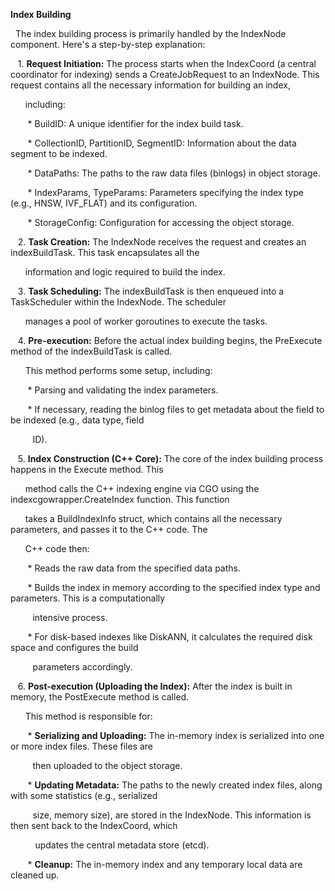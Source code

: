 **Index Building**

  The index building process is primarily handled by the IndexNode component. Here's a step-by-step explanation:

   1. **Request Initiation:** The process starts when the IndexCoord (a central coordinator for indexing) sends a CreateJobRequest to an IndexNode. This request contains all the necessary information for building an index,

      including:

       * BuildID: A unique identifier for the index build task.

       * CollectionID, PartitionID, SegmentID: Information about the data segment to be indexed.

       * DataPaths: The paths to the raw data files (binlogs) in object storage.

       * IndexParams, TypeParams: Parameters specifying the index type (e.g., HNSW, IVF_FLAT) and its configuration.

       * StorageConfig: Configuration for accessing the object storage.


   2. **Task Creation:** The IndexNode receives the request and creates an indexBuildTask. This task encapsulates all the

      information and logic required to build the index.

   3. **Task Scheduling:** The indexBuildTask is then enqueued into a TaskScheduler within the IndexNode. The scheduler

      manages a pool of worker goroutines to execute the tasks.


   4. **Pre-execution:** Before the actual index building begins, the PreExecute method of the indexBuildTask is called.

      This method performs some setup, including:

       * Parsing and validating the index parameters.

       * If necessary, reading the binlog files to get metadata about the field to be indexed (e.g., data type, field

         ID).

   5. **Index Construction (C++ Core):** The core of the index building process happens in the Execute method. This

      method calls the C++ indexing engine via CGO using the indexcgowrapper.CreateIndex function. This function

      takes a BuildIndexInfo struct, which contains all the necessary parameters, and passes it to the C++ code. The

      C++ code then:

       * Reads the raw data from the specified data paths.

       * Builds the index in memory according to the specified index type and parameters. This is a computationally

         intensive process.

       * For disk-based indexes like DiskANN, it calculates the required disk space and configures the build

         parameters accordingly.

   6. **Post-execution (Uploading the Index):** After the index is built in memory, the PostExecute method is called.

      This method is responsible for:

       * **Serializing and Uploading:** The in-memory index is serialized into one or more index files. These files are

         then uploaded to the object storage.

       * **Updating Metadata:** The paths to the newly created index files, along with some statistics (e.g., serialized

         size, memory size), are stored in the IndexNode. This information is then sent back to the IndexCoord, which

          updates the central metadata store (etcd).

       * **Cleanup:** The in-memory index and any temporary local data are cleaned up.